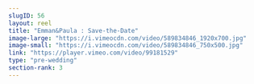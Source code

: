 ```yaml
---
slugID: 56 
layout: reel
title: "Emman&Paula : Save-the-Date"
image-large: "https://i.vimeocdn.com/video/589834846_1920x700.jpg"
image-small: "https://i.vimeocdn.com/video/589834846_750x500.jpg"
link: "https://player.vimeo.com/video/99181529"
type: "pre-wedding"
section-rank: 3
---
```


